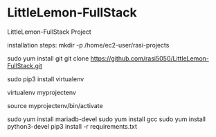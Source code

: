 # LittleLemon-FullStack
LittleLemon-FullStack Project

installation steps:
mkdir -p /home/ec2-user/rasi-projects



sudo yum install git
git clone https://github.com/rasi5050/LittleLemon-FullStack.git

sudo pip3 install virtualenv

virtualenv myprojectenv

source myprojectenv/bin/activate

sudo yum install mariadb-devel
sudo yum install gcc
sudo yum install python3-devel
pip3 install -r requirements.txt

